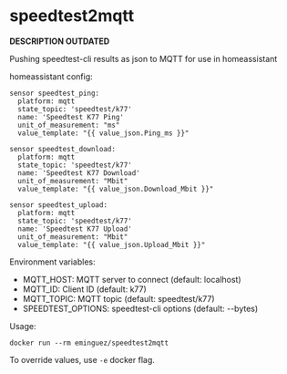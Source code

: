 # speedtest2mqtt

**DESCRIPTION OUTDATED**

Pushing speedtest-cli results as json to MQTT for use in homeassistant

homeassistant config:
```
sensor speedtest_ping:
  platform: mqtt
  state_topic: 'speedtest/k77'
  name: 'Speedtest K77 Ping'
  unit_of_measurement: "ms"
  value_template: "{{ value_json.Ping_ms }}"

sensor speedtest_download:
  platform: mqtt
  state_topic: 'speedtest/k77'
  name: 'Speedtest K77 Download'
  unit_of_measurement: "Mbit"
  value_template: "{{ value_json.Download_Mbit }}"

sensor speedtest_upload:
  platform: mqtt
  state_topic: 'speedtest/k77'
  name: 'Speedtest K77 Upload'
  unit_of_measurement: "Mbit"
  value_template: "{{ value_json.Upload_Mbit }}"
```

Environment variables:

* MQTT_HOST: MQTT server to connect (default: localhost)
* MQTT_ID: Client ID (default: k77)
* MQTT_TOPIC: MQTT topic (default: speedtest/k77)
* SPEEDTEST_OPTIONS: speedtest-cli options (default: --bytes)
 

Usage:

```
docker run --rm eminguez/speedtest2mqtt
```

To override values, use `-e` docker flag.
